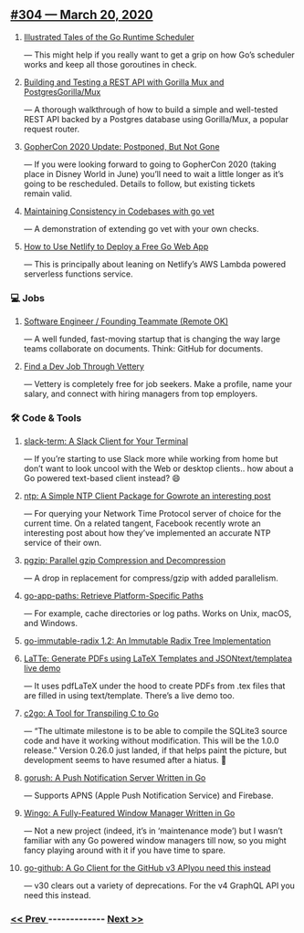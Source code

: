 ## [#304 — March 20, 2020](https://golangweekly.com/issues/304)

1. [Illustrated Tales of the Go Runtime Scheduler](https://golangweekly.com/link/85630/web)

     — This might help if you really want to get a grip on how Go’s scheduler works and keep all those goroutines in check.
1. [Building and Testing a REST API with Gorilla Mux and PostgresGorilla/Mux](https://golangweekly.com/link/85631/web)

     — A thorough walkthrough of how to build a simple and well-tested REST API backed by a Postgres database using Gorilla/Mux, a popular request router.
1. [GopherCon 2020 Update: Postponed, But Not Gone](https://golangweekly.com/link/85636/web)

     — If you were looking forward to going to GopherCon 2020 (taking place in Disney World in June) you’ll need to wait a little longer as it’s going to be rescheduled. Details to follow, but existing tickets remain valid.
1. [Maintaining Consistency in Codebases with go vet](https://golangweekly.com/link/85634/web)

     — A demonstration of extending go vet with your own checks.
1. [How to Use Netlify to Deploy a Free Go Web App](https://golangweekly.com/link/85635/web)

     — This is principally about leaning on Netlify’s AWS Lambda powered serverless functions service.
### 💻 Jobs

1. [Software Engineer / Founding Teammate (Remote OK)](https://golangweekly.com/link/85637/web)

     — A well funded, fast-moving startup that is changing the way large teams collaborate on documents. Think: GitHub for documents.
1. [Find a Dev Job Through Vettery](https://golangweekly.com/link/85638/web)

     — Vettery is completely free for job seekers. Make a profile, name your salary, and connect with hiring managers from top employers.
### 🛠 Code & Tools

1. [slack-term: A Slack Client for Your Terminal](https://golangweekly.com/link/85639/web)

     — If you’re starting to use Slack more while working from home but don’t want to look uncool with the Web or desktop clients.. how about a Go powered text-based client instead? 😄
1. [ntp: A Simple NTP Client Package for Gowrote an interesting post](https://golangweekly.com/link/85640/web)

     — For querying your Network Time Protocol server of choice for the current time. On a related tangent, Facebook recently wrote an interesting post about how they’ve implemented an accurate NTP service of their own.
1. [pgzip: Parallel gzip Compression and Decompression](https://golangweekly.com/link/85642/web)

     — A drop in replacement for compress/gzip with added parallelism.
1. [go-app-paths: Retrieve Platform-Specific Paths](https://golangweekly.com/link/85644/web)

     — For example, cache directories or log paths. Works on Unix, macOS, and Windows.
1. [go-immutable-radix 1.2: An Immutable Radix Tree Implementation](https://golangweekly.com/link/85645/web)

1. [LaTTe: Generate PDFs using LaTeX Templates and JSONtext/templatea live demo](https://golangweekly.com/link/85646/web)

     — It uses pdfLaTeX under the hood to create PDFs from .tex files that are filled in using text/template. There’s a live demo too.
1. [c2go: A Tool for Transpiling C to Go](https://golangweekly.com/link/85649/web)

     — “The ultimate milestone is to be able to compile the SQLite3 source code and have it working without modification. This will be the 1.0.0 release.” Version 0.26.0 just landed, if that helps paint the picture, but development seems to have resumed after a hiatus. 🙂
1. [gorush: A Push Notification Server Written in Go](https://golangweekly.com/link/85651/web)

     — Supports APNS (Apple Push Notification Service) and Firebase.
1. [Wingo: A Fully-Featured Window Manager Written in Go](https://golangweekly.com/link/85652/web)

     — Not a new project (indeed, it’s in ‘maintenance mode’) but I wasn’t familiar with any Go powered window managers till now, so you might fancy playing around with it if you have time to spare.
1. [go-github: A Go Client for the GitHub v3 APIyou need this instead](https://golangweekly.com/link/85653/web)

     — v30 clears out a variety of deprecations. For the v4 GraphQL API you need this instead.

### [ << Prev ](golangweekly-303.md) ------------- [ Next >> ](golangweekly-305.md)